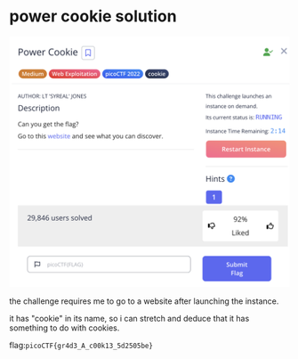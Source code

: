 # power cookie solution
![alt text](images/power_cookie.png)

the challenge requires me to go to a website after launching the instance.

it has "cookie" in its name, so i can stretch and deduce that it has something to do with cookies.

flag:```picoCTF{gr4d3_A_c00k13_5d2505be}```